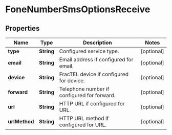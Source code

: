 
# FoneNumberSmsOptionsReceive

## Properties
Name | Type | Description | Notes
------------ | ------------- | ------------- | -------------
**type** | **String** | Configured service type. |  [optional]
**email** | **String** | Email address if configured for email. |  [optional]
**device** | **String** | FracTEL device if configured for device. |  [optional]
**forward** | **String** | Telephone number if configured for forward. |  [optional]
**url** | **String** | HTTP URL if configured for URL. |  [optional]
**urlMethod** | **String** | HTTP URL method if configured for URL. |  [optional]



